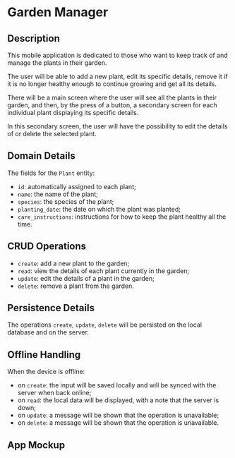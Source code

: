 # Garden Manager

## Description
This mobile application is dedicated to those who want to keep track of and manage the plants in their garden.

The user will be able to add a new plant, edit its specific details, remove it if it is no longer healthy enough to continue growing and get all its details.

There will be a main screen where the user will see all the plants in their garden, and then, by the press of a button, a secondary screen for each individual plant displaying its specific details.

In this secondary screen, the user will have the possibility to edit the details of or delete the selected plant.

## Domain Details
The fields for the `Plant` entity:
- `id`: automatically assigned to each plant;
- `name`: the name of the plant;
- `species`: the species of the plant;
- `planting_date`: the date on which the plant was planted;
- `care_instructions`: instructions for how to keep the plant healthy all the time.

## CRUD Operations
- `create`: add a new plant to the garden;
- `read`: view the details of each plant currently in the garden;
- `update`: edit the details of a plant in the garden;
- `delete`: remove a plant from the garden.

## Persistence Details
The operations `create`, `update`, `delete` will be persisted on the local database and on the server.

## Offline Handling
When the device is offline:
- on `create`: the input will be saved locally and will be synced with the server when back online;
- on `read`: the local data will be displayed, with a note that the server is down;
- on `update`: a message will be shown that the operation is unavailable;
- on `delete`: a message will be shown that the operation is unavailable.

## App Mockup
